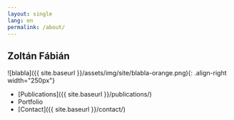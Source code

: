 ```yaml
---
layout: single
lang: en
permalink: /about/
---
```


## Zoltán Fábián

![blabla]({{ site.baseurl }}/assets/img/site/blabla-orange.png){: .align-right width="250px"}
 - [Publications]({{ site.baseurl }}/publications/)
 - Portfolio
 - [Contact]({{ site.baseurl }}/contact/)
